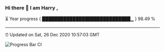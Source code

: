 ### Hi there 👋 I am Harry , 

⏳ Year progress { █████████████████████████████▁ } 98.49 %

---

⏰ Updated on Sat, 26 Dec 2020 10:57:03 GMT

![Progress Bar CI](https://github.com/duykhang68/duykhang68/workflows/Progress%20Bar%20CI/badge.svg)
